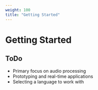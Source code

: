 ```yaml
---
weight: 100
title: "Getting Started"
---
```


# Getting Started

## ToDo

- Primary focus on audio processing
- Prototyping and real-time applications
- Selecting a language to work with
